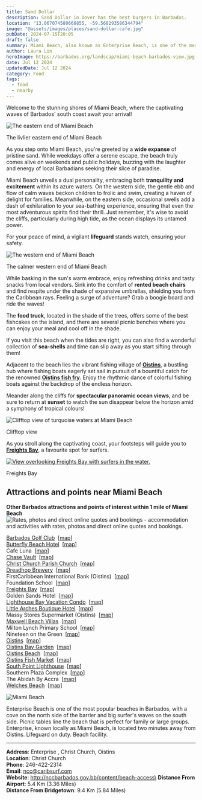 ```yaml
---
title: Sand Dollar
description: Sand Dollar in Dover has the best burgers in Barbados.
location: "13.067074580666855, -59.568293586344794"
image: "@assets/images/places/sand-dollar-cafe.jpg"
pubDate: 2024-07-15T20:05
draft: false
summary: Miami Beach, also known as Enterprise Beach, is one of the most popular beaches in Barbados.
author: Laura Lin
heroImage: https://barbados.org/landscap/miami-beach-barbados-view.jpg
date: Jul 12 2024
updatedDate: Jul 12 2024
category: Food
tags:
  - food
  - nearby
---
```

Welcome to the stunning shores of Miami Beach, where the captivating waves of Barbados' south coast await your arrival!

![The eastern end of Miami Beach](https://barbados.org/landscap/miami-beach-barbados-view.jpg)

The livlier eastern end of Miami Beach

As you step onto Miami Beach, you're greeted by a **wide expanse** of pristine sand. While weekdays offer a serene escape, the beach truly comes alive on weekends and public holidays, buzzing with the laughter and energy of local Barbadians seeking their slice of paradise.

Miami Beach unveils a dual personality, embracing both **tranquility and excitement** within its azure waters. On the western side, the gentle ebb and flow of calm waves beckon children to frolic and swim, creating a haven of delight for families. Meanwhile, on the eastern side, occasional swells add a dash of exhilaration to your sea-bathing experience, ensuring that even the most adventurous spirits find their thrill. Just remember, it's wise to avoid the cliffs, particularly during high tide, as the ocean displays its untamed power.

For your peace of mind, a vigilant **lifeguard** stands watch, ensuring your safety.

![The western end of Miami Beach](https://barbados.org/landscap/miami-beach-west.jpg)

The calmer western end of Miami Beach

While basking in the sun's warm embrace, enjoy refreshing drinks and tasty snacks from local vendors. Sink into the comfort of **rented beach chairs** and find respite under the shade of expansive umbrellas, shielding you from the Caribbean rays. Feeling a surge of adventure? Grab a boogie board and ride the waves!

The **food truck**, located in the shade of the trees, offers some of the best fishcakes on the island, and there are several picnic benches where you can enjoy your meal and cool off in the shade.

If you visit this beach when the tides are right, you can also find a wonderful collection of **sea-shells** and time can slip away as you start sifting through them!

Adjacent to the beach lies the vibrant fishing village of **[Oistins](https://barbados.org/oistins.htm)**, a bustling hub where fishing boats eagerly set sail in pursuit of a bountiful catch for the renowned **[Oistins fish fry](https://barbados.org/oistins-fish-fry.htm)**. Enjoy the rhythmic dance of colorful fishing boats against the backdrop of the endless horizon.

Meander along the cliffs for **spectacular panoramic ocean views**, and be sure to return at **sunset** to watch the sun disappear below the horizon amid a symphony of tropical colours!

![Clifftop view of turquoise waters at Miami Beach](https://barbados.org/landscap/miami-beach-cliffs.jpg)

Clifftop view

As you stroll along the captivating coast, your footsteps will guide you to **[Freights Bay](https://barbados.org/freights-bay-barbados.htm)**, a favourite spot for surfers.

[![View overlooking Freights Bay with surfers in the water.](https://barbados.org/landscap/freights-bay-view.jpg)](https://barbados.org/freights-bay-barbados.htm)

Freights Bay

## Attractions and points near Miami Beach

**Other Barbados attractions and points of interest within 1 mile of Miami Beach**  
![Rates, photos and direct online quotes and bookings](https://barbados.org/siteimage/imgs/arcres_marker.png "Rates, photos and direct online quotes and bookings") - accommodation and activities with rates, photos and direct online quotes and bookings.  
  

[Barbados Golf Club](https://barbados.org/golf_courses.htm)  [[map](http://barbados.org/maps_google.htm?mapPoint=22)]  
[Butterfly Beach Hotel](https://personaholidays.com/accommodation/hotels/Butterfly-Beach-Hotel/44/)  [[map](http://barbados.org/maps_google.htm?mapPoint=1031)]  
Cafe Luna  [[map](http://barbados.org/maps_google.htm?mapPoint=1187)]  
[Chase Vault](https://barbados.org/chase-vault.htm)  [[map](http://barbados.org/maps_google.htm?mapPoint=1048)]  
[Christ Church Parish Church](https://barbados.org/churches/chch.htm)  [[map](http://barbados.org/maps_google.htm?mapPoint=110)]  
[Dreadhop Brewery](https://barbadoshappyhours.com/venue/dreadhop/)  [[map](http://barbados.org/maps_google.htm?mapPoint=1218)]  
FirstCaribbean International Bank (Oistins)  [[map](http://barbados.org/maps_google.htm?mapPoint=879)]  
Foundation School  [[map](http://barbados.org/maps_google.htm?mapPoint=793)]  
[Freights Bay](https://barbados.org/freights-bay-barbados.htm)  [[map](http://barbados.org/maps_google.htm?mapPoint=924)]  
Golden Sands Hotel  [[map](http://barbados.org/maps_google.htm?mapPoint=299)]  
[Lighthouse Bay Vacation Condo](http://www.booking.com/hotel/bb/residences-at-lighthouse-bay.html?aid=875929)  [[map](http://barbados.org/maps_google.htm?mapPoint=1161)]  
[Little Arches Boutique Hotel](http://www.booking.com/hotel/bb/little-arches-boutique-oistins.html?aid=875929)  [[map](http://barbados.org/maps_google.htm?mapPoint=314)]  
Massy Stores Supermarket (Oistins)  [[map](http://barbados.org/maps_google.htm?mapPoint=777)]  
[Maxwell Beach Villas](https://www.booking.com/hotel/bb/maxwell-beach-villas.en.html?aid=875929)  [[map](http://barbados.org/maps_google.htm?mapPoint=1178)]  
Milton Lynch Primary School  [[map](http://barbados.org/maps_google.htm?mapPoint=861)]  
Nineteen on the Green  [[map](http://barbados.org/maps_google.htm?mapPoint=968)]  
[Oistins](https://barbados.org/oistins.htm)  [[map](http://barbados.org/maps_google.htm?mapPoint=9)]  
[Oistins Bay Garden](https://barbados.org/oistins-fish-fry.htm)  [[map](http://barbados.org/maps_google.htm?mapPoint=329)]  
[Oistins Beach](https://barbados.org/oistins-beach-barbados.htm)  [[map](http://barbados.org/maps_google.htm?mapPoint=1019)]  
[Oistins Fish Market](https://barbados.org/barbados-fish-markets.htm)  [[map](http://barbados.org/maps_google.htm?mapPoint=990)]  
[South Point Lighthouse](https://barbados.org/south_point_lighthouse.htm)  [[map](http://barbados.org/maps_google.htm?mapPoint=175)]  
Southern Plaza Complex  [[map](http://barbados.org/maps_google.htm?mapPoint=828)]  
The Abidah By Accra  [[map](http://barbados.org/maps_google.htm?mapPoint=1199)]  
[Welches Beach](https://barbados.org/bcwelches.htm)  [[map](http://barbados.org/maps_google.htm?mapPoint=83)]  

![Miami Beach](/static/images/miami-enterprise-Photo-jpg_128_rsz_13317852.jpg "Miami Beach")

Enterprise Beach is one of the most popular beaches in Barbados, with a cove on the north side of the barrier and big surfer's waves on the south side. Picnic tables line the beach that is perfect for family or large groups. Enterprise, known locally as Miami Beach, is located two minutes away from Oistins. Lifeguard on duty. Beach facility.

- - -

**Address**: Enterprise , Christ Church, Oistins\
**Location**: Christ Church\
**Phone**: 246-422-2314\
**Email**: ncc@caribsurf.com\
**Website**: http://nccbarbados.gov.bb/content/beach-access\
**Distance From Airport**: 5.4 Km (3.36 Miles)\
**Distance From Bridgetown**: 9.4 Km (5.84 Miles)
